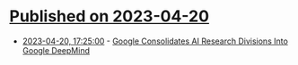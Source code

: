 # [Published on 2023-04-20](index.md)

* [2023-04-20, 17:25:00](https://tech.slashdot.org/story/23/04/20/1725236/google-consolidates-ai-research-divisions-into-google-deepmind?utm_source=rss1.0mainlinkanon&utm_medium=feed) - [Google Consolidates AI Research Divisions Into Google DeepMind](https://tech.slashdot.org/story/23/04/20/1725236/google-consolidates-ai-research-divisions-into-google-deepmind?utm_source=rss1.0mainlinkanon&utm_medium=feed)
